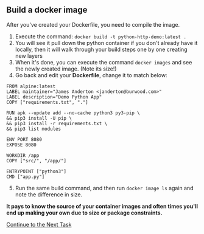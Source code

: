 ## Build a docker image
After you've created your Dockerfile, you need to compile the image.

 1. Execute the command: `docker build -t python-http-demo:latest .`
 2. You will see it pull down the python container if you don't already have it locally, then it will walk through your build steps one by one creating new layers
 3. When it's done, you can execute the command `docker images` and see the newly created image. (Note its size!)
 4. Go back and edit your **Dockerfile**, change it to match below:

```
FROM alpine:latest
LABEL maintainer="James Anderton <janderton@burwood.com>"
LABEL description="Demo Python App"
COPY ["requirements.txt", "."]

RUN apk --update add --no-cache python3 py3-pip \
&& pip3 install -U pip \
&& pip3 install -r requirements.txt \
&& pip3 list modules

ENV PORT 8080
EXPOSE 8080

WORKDIR /app
COPY ["src/", "/app/"]

ENTRYPOINT ["python3"]
CMD ["app.py"]
```
 5. Run the same build command,  and then run `docker image ls` again and note the difference in size.

**It pays to know the source of your container images and often times you'll end up making your own due to size or package constraints.**

[Continue to the Next Task](https://github.com/Burwood/containers101/blob/master/containers_lab/task_6.md)
